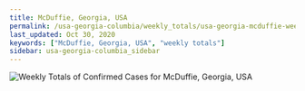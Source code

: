 ```yaml
---
title: McDuffie, Georgia, USA
permalink: /usa-georgia-columbia/weekly_totals/usa-georgia-mcduffie-weekly_totals.html
last_updated: Oct 30, 2020
keywords: ["McDuffie, Georgia, USA", "weekly totals"]
sidebar: usa-georgia-columbia_sidebar
---
```


![Weekly Totals of Confirmed Cases for McDuffie, Georgia, USA](/covid_tracker/images/graphs/usa-georgia-mcduffie-weekly_totals_graph.png)
